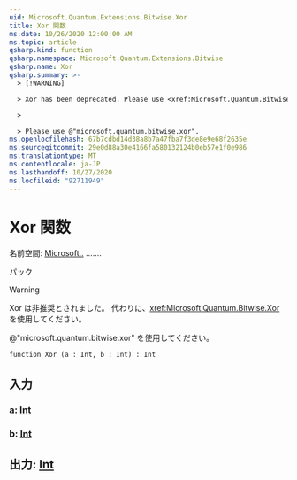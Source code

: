 ```yaml
---
uid: Microsoft.Quantum.Extensions.Bitwise.Xor
title: Xor 関数
ms.date: 10/26/2020 12:00:00 AM
ms.topic: article
qsharp.kind: function
qsharp.namespace: Microsoft.Quantum.Extensions.Bitwise
qsharp.name: Xor
qsharp.summary: >-
  > [!WARNING]

  > Xor has been deprecated. Please use <xref:Microsoft.Quantum.Bitwise.Xor> instead.

  >

  > Please use @"microsoft.quantum.bitwise.xor".
ms.openlocfilehash: 67b7cdbd14d38a8b7a47fba7f3de8e9e68f2635e
ms.sourcegitcommit: 29e0d88a30e4166fa580132124b0eb57e1f0e986
ms.translationtype: MT
ms.contentlocale: ja-JP
ms.lasthandoff: 10/27/2020
ms.locfileid: "92711949"
---
```

# <a name="xor-function"></a>Xor 関数

名前空間: [Microsoft..](xref:Microsoft.Quantum.Extensions.Bitwise) .......

パック [](https://nuget.org/packages/)


> [!WARNING]
> Xor は非推奨とされました。 代わりに、<xref:Microsoft.Quantum.Bitwise.Xor> を使用してください。
>
> @"microsoft.quantum.bitwise.xor" を使用してください。



```qsharp
function Xor (a : Int, b : Int) : Int
```


## <a name="input"></a>入力

### <a name="a--int"></a>a: [Int](xref:microsoft.quantum.lang-ref.int)




### <a name="b--int"></a>b: [Int](xref:microsoft.quantum.lang-ref.int)





## <a name="output--int"></a>出力: [Int](xref:microsoft.quantum.lang-ref.int)

